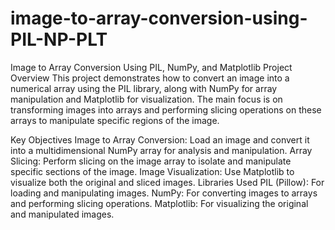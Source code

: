 # image-to-array-conversion-using-PIL-NP-PLT
Image to Array Conversion Using PIL, NumPy, and Matplotlib
Project Overview
This project demonstrates how to convert an image into a numerical array using the PIL library, along with NumPy for array manipulation and Matplotlib for visualization. The main focus is on transforming images into arrays and performing slicing operations on these arrays to manipulate specific regions of the image.

Key Objectives
Image to Array Conversion: Load an image and convert it into a multidimensional NumPy array for analysis and manipulation.
Array Slicing: Perform slicing on the image array to isolate and manipulate specific sections of the image.
Image Visualization: Use Matplotlib to visualize both the original and sliced images.
Libraries Used
PIL (Pillow): For loading and manipulating images.
NumPy: For converting images to arrays and performing slicing operations.
Matplotlib: For visualizing the original and manipulated images.
